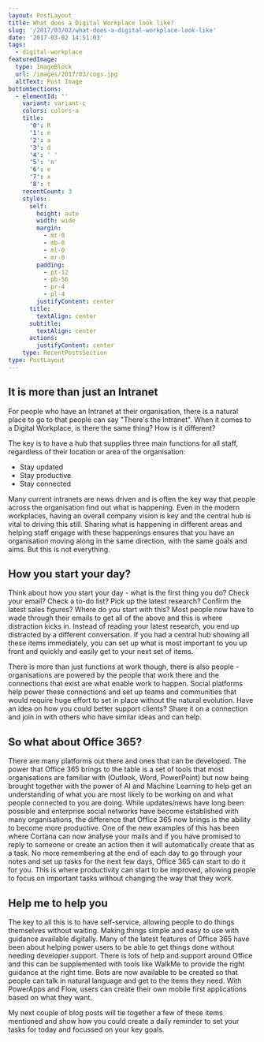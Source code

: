 ```yaml
---
layout: PostLayout
title: What does a Digital Workplace look like?
slug: '/2017/03/02/what-does-a-digital-workplace-look-like'
date: '2017-03-02 14:51:03'
tags:
  - digital-workplace
featuredImage:
  type: ImageBlock
  url: /images/2017/03/cogs.jpg
  altText: Post Image
bottomSections:
  - elementId: ''
    variant: variant-c
    colors: colors-a
    title:
      '0': R
      '1': e
      '2': a
      '3': d
      '4': ' '
      '5': 'n'
      '6': e
      '7': x
      '8': t
    recentCount: 3
    styles:
      self:
        height: auto
        width: wide
        margin:
          - mt-0
          - mb-0
          - ml-0
          - mr-0
        padding:
          - pt-12
          - pb-56
          - pr-4
          - pl-4
        justifyContent: center
      title:
        textAlign: center
      subtitle:
        textAlign: center
      actions:
        justifyContent: center
    type: RecentPostsSection
type: PostLayout
---
```


## It is more than just an Intranet

For people who have an Intranet at their organisation, there is a natural place to go to that people can say "There's the Intranet". When it comes to a Digital Workplace, is there the same thing? How is it different?

The key is to have a hub that supplies three main functions for all staff, regardless of their location or area of the organisation:

- Stay updated
- Stay productive
- Stay connected

Many current intranets are news driven and is often the key way that people across the organisation find out what is happening. Even in the modern workplaces, having an overall company vision is key and the central hub is vital to driving this still. Sharing what is happening in different areas and helping staff engage with these happenings ensures that you have an organisation moving along in the same direction, with the same goals and aims. But this is not everything.

## How you start your day?

Think about how you start your day - what is the first thing you do? Check your email? Check a to-do list? Pick up the latest research? Confirm the latest sales figures? Where do you start with this? Most people now have to wade through their emails to get all of the above and this is where distraction kicks in. Instead of reading your latest research, you end up distracted by a different conversation. If you had a central hub showing all these items immediately, you can set up what is most important to you up front and quickly and easily get to your next set of items.

There is more than just functions at work though, there is also people - organisations are powered by the people that work there and the connections that exist are what enable work to happen. Social platforms help power these connections and set up teams and communities that would require huge effort to set in place without the natural evolution. Have an idea on how you could better support clients? Share it on a connection and join in with others who have similar ideas and can help.

## So what about Office 365?

There are many platforms out there and ones that can be developed. The power that Office 365 brings to the table is a set of tools that most organisations are familiar with (Outlook, Word, PowerPoint) but now being brought together with the power of AI and Machine Learning to help get an understanding of what you are most likely to be working on and what people connected to you are doing. While updates/news have long been possible and enterprise social networks have become established with many organisations, the difference that Office 365 now brings is the ability to become more productive. One of the new examples of this has been where Cortana can now analyse your mails and if you have promised to reply to someone or create an action then it will automatically create that as a task. No more remembering at the end of each day to go through your notes and set up tasks for the next few days, Office 365 can start to do it for you. This is where productivity can start to be improved, allowing people to focus on important tasks without changing the way that they work.

## Help me to help you

The key to all this is to have self-service, allowing people to do things themselves without waiting. Making things simple and easy to use with guidance available digitally. Many of the latest features of Office 365 have been about helping power users to be able to get things done without needing developer support. There is lots of help and support around Office and this can be supplemented with tools like WalkMe to provide the right guidance at the right time. Bots are now available to be created so that people can talk in natural language and get to the items they need. With PowerApps and Flow, users can create their own mobile first applications based on what they want.

My next couple of blog posts will tie together a few of these items mentioned and show how you could create a daily reminder to set your tasks for today and focussed on your key goals.

[^n]: Image courtesy of Nicdalic via Flickr - https://flic.kr/p/A1tPF
